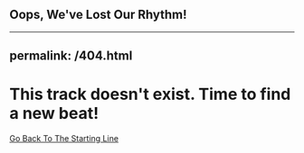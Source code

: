 ## Oops, We've Lost Our Rhythm!
---
permalink: /404.html
---

# This track doesn't exist. Time to find a new beat!
[Go Back To The Starting Line](/index.md)
